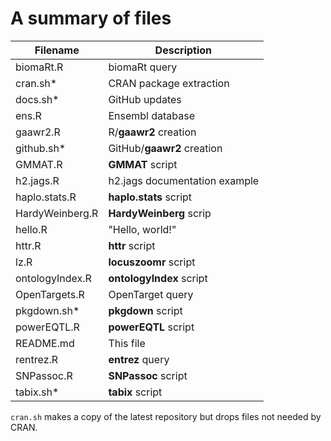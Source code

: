 
# A summary of files

Filename   | Description
-----------|--------------------------------
biomaRt.R  | biomaRt query
cran.sh*   | CRAN package extraction 
docs.sh*   | GitHub updates
ens.R      | Ensembl database
gaawr2.R   | R/**gaawr2** creation
github.sh* | GitHub/**gaawr2** creation
GMMAT.R    | **GMMAT** script
h2.jags.R  | h2.jags documentation example
haplo.stats.R    | **haplo.stats** script
HardyWeinberg.R  | **HardyWeinberg** scrip
hello.R    | "Hello, world!"
httr.R     | **httr** script
lz.R       | **locuszoomr** script
ontologyIndex.R  | **ontologyIndex** script
OpenTargets.R    | OpenTarget query
pkgdown.sh*| **pkgdown** script
powerEQTL.R| **powerEQTL** script
README.md  | This file
rentrez.R  | **entrez** query
SNPassoc.R | **SNPassoc** script
tabix.sh*  | **tabix** script

`cran.sh` makes a copy of the latest repository but drops files not needed by CRAN.
